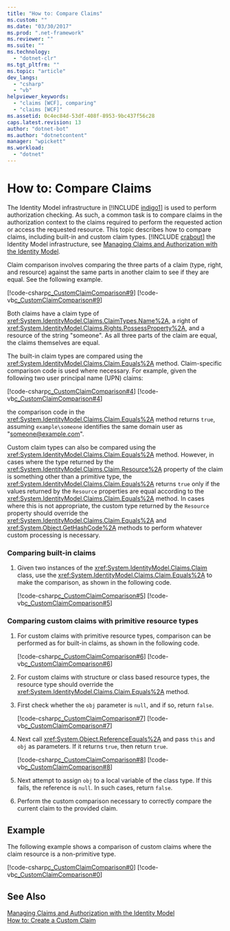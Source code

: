 ```yaml
---
title: "How to: Compare Claims"
ms.custom: ""
ms.date: "03/30/2017"
ms.prod: ".net-framework"
ms.reviewer: ""
ms.suite: ""
ms.technology: 
  - "dotnet-clr"
ms.tgt_pltfrm: ""
ms.topic: "article"
dev_langs: 
  - "csharp"
  - "vb"
helpviewer_keywords: 
  - "claims [WCF], comparing"
  - "claims [WCF]"
ms.assetid: 0c4ec84d-53df-408f-8953-9bc437f56c28
caps.latest.revision: 13
author: "dotnet-bot"
ms.author: "dotnetcontent"
manager: "wpickett"
ms.workload: 
  - "dotnet"
---
```

# How to: Compare Claims
The Identity Model infrastructure in [!INCLUDE [indigo1](../../../../includes/indigo1-md.md)] is used to perform authorization checking. As such, a common task is to compare claims in the authorization context to the claims required to perform the requested action or access the requested resource. This topic describes how to compare claims, including built-in and custom claim types. [!INCLUDE [crabout](../../../../includes/crabout-md.md)] the Identity Model infrastructure, see [Managing Claims and Authorization with the Identity Model](../../../../docs/framework/wcf/feature-details/managing-claims-and-authorization-with-the-identity-model.md).  
  
 Claim comparison involves comparing the three parts of a claim (type, right, and resource) against the same parts in another claim to see if they are equal. See the following example.  
  
 [!code-csharp[c_CustomClaimComparison#9](../../../../samples/snippets/csharp/VS_Snippets_CFX/c_customclaimcomparison/cs/c_customclaimcomparison.cs#9)]
 [!code-vb[c_CustomClaimComparison#9](../../../../samples/snippets/visualbasic/VS_Snippets_CFX/c_customclaimcomparison/vb/source.vb#9)]  
  
 Both claims have a claim type of <xref:System.IdentityModel.Claims.ClaimTypes.Name%2A>, a right of <xref:System.IdentityModel.Claims.Rights.PossessProperty%2A>, and a resource of the string "someone". As all three parts of the claim are equal, the claims themselves are equal.  
  
 The built-in claim types are compared using the <xref:System.IdentityModel.Claims.Claim.Equals%2A> method. Claim-specific comparison code is used where necessary. For example, given the following two user principal name (UPN) claims:  
  
 [!code-csharp[c_CustomClaimComparison#4](../../../../samples/snippets/csharp/VS_Snippets_CFX/c_customclaimcomparison/cs/c_customclaimcomparison.cs#4)]
 [!code-vb[c_CustomClaimComparison#4](../../../../samples/snippets/visualbasic/VS_Snippets_CFX/c_customclaimcomparison/vb/source.vb#4)]  
  
 the comparison code in the <xref:System.IdentityModel.Claims.Claim.Equals%2A> method returns `true`, assuming `example\someone` identifies the same domain user as "someone@example.com".  
  
 Custom claim types can also be compared using the <xref:System.IdentityModel.Claims.Claim.Equals%2A> method. However, in cases where the type returned by the <xref:System.IdentityModel.Claims.Claim.Resource%2A> property of the claim is something other than a primitive type, the <xref:System.IdentityModel.Claims.Claim.Equals%2A> returns `true` only if the values returned by the `Resource` properties are equal according to the <xref:System.IdentityModel.Claims.Claim.Equals%2A> method. In cases where this is not appropriate, the custom type returned by the `Resource` property should override the <xref:System.IdentityModel.Claims.Claim.Equals%2A> and <xref:System.Object.GetHashCode%2A> methods to perform whatever custom processing is necessary.  
  
### Comparing built-in claims  
  
1. Given two instances of the <xref:System.IdentityModel.Claims.Claim> class, use the <xref:System.IdentityModel.Claims.Claim.Equals%2A> to make the comparison, as shown in the following code.  
  
    [!code-csharp[c_CustomClaimComparison#5](../../../../samples/snippets/csharp/VS_Snippets_CFX/c_customclaimcomparison/cs/c_customclaimcomparison.cs#5)]
    [!code-vb[c_CustomClaimComparison#5](../../../../samples/snippets/visualbasic/VS_Snippets_CFX/c_customclaimcomparison/vb/source.vb#5)]  
  
### Comparing custom claims with primitive resource types  
  
1. For custom claims with primitive resource types, comparison can be performed as for built-in claims, as shown in the following code.  
  
    [!code-csharp[c_CustomClaimComparison#6](../../../../samples/snippets/csharp/VS_Snippets_CFX/c_customclaimcomparison/cs/c_customclaimcomparison.cs#6)]
    [!code-vb[c_CustomClaimComparison#6](../../../../samples/snippets/visualbasic/VS_Snippets_CFX/c_customclaimcomparison/vb/source.vb#6)]  
  
2. For custom claims with structure or class based resource types, the resource type should override the <xref:System.IdentityModel.Claims.Claim.Equals%2A> method.  
  
3. First check whether the `obj` parameter is `null`, and if so, return `false`.  
  
    [!code-csharp[c_CustomClaimComparison#7](../../../../samples/snippets/csharp/VS_Snippets_CFX/c_customclaimcomparison/cs/c_customclaimcomparison.cs#7)]
    [!code-vb[c_CustomClaimComparison#7](../../../../samples/snippets/visualbasic/VS_Snippets_CFX/c_customclaimcomparison/vb/source.vb#7)]  
  
4. Next call <xref:System.Object.ReferenceEquals%2A> and pass `this` and `obj` as parameters. If it returns `true`, then return `true`.  
  
    [!code-csharp[c_CustomClaimComparison#8](../../../../samples/snippets/csharp/VS_Snippets_CFX/c_customclaimcomparison/cs/c_customclaimcomparison.cs#8)]
    [!code-vb[c_CustomClaimComparison#8](../../../../samples/snippets/visualbasic/VS_Snippets_CFX/c_customclaimcomparison/vb/source.vb#8)]  
  
5. Next attempt to assign `obj` to a local variable of the class type. If this fails, the reference is `null`. In such cases, return `false`.  
  
6. Perform the custom comparison necessary to correctly compare the current claim to the provided claim.  
  
## Example  
 The following example shows a comparison of custom claims where the claim resource is a non-primitive type.  
  
 [!code-csharp[c_CustomClaimComparison#0](../../../../samples/snippets/csharp/VS_Snippets_CFX/c_customclaimcomparison/cs/c_customclaimcomparison.cs#0)]
 [!code-vb[c_CustomClaimComparison#0](../../../../samples/snippets/visualbasic/VS_Snippets_CFX/c_customclaimcomparison/vb/source.vb#0)]  
  
## See Also  
 [Managing Claims and Authorization with the Identity Model](../../../../docs/framework/wcf/feature-details/managing-claims-and-authorization-with-the-identity-model.md)  
 [How to: Create a Custom Claim](../../../../docs/framework/wcf/extending/how-to-create-a-custom-claim.md)
